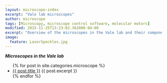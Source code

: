 ```yaml
---
layout: microscope-index
excerpt: "Vale lab microscopes"
author: microscope
tags: [Microscopy, microscope control software, molecular motors]
modified: 2015-11-25T13:23:02.362000-04:00
excerpt: "Overview of the microscopes in the Vale lab and their components."
image:
  feature: LaserSpeckles.jpg
---
```

***Microscopes in the Vale lab*** 

<ul>
   {% for post in site.categories.microscope %}
   <li>
      <a href="{{ site.url }}{{ post.url }}">{{ post.title }}</a>
      {{ post.excerpt }}
   </li>
   {% endfor %}
</ul>

